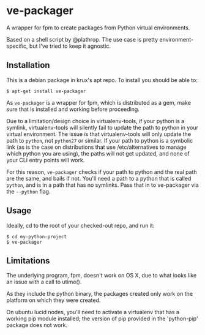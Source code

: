 # ve-packager
A wrapper for fpm to create packages from Python virtual environments.

Based on a shell script by @plathrop. The use case is pretty environment-specific, but I've tried to keep it agnostic.

## Installation
This is a debian package in krux's apt repo. To install you should be able to:

    $ apt-get install ve-packager
    
As `ve-packager` is a wrapper for fpm, which is distributed as a gem, make sure that is installed and working before proceeding.
 
Due to a limitation/design choice in virtualenv-tools, if your python is a symlink, virtualenv-tools will silently fail to update the path to python in your virtual environment. The issue is that virtualenv-tools will only update the path to `python`, not `python27` or similar. If your path to python is a symbolic link (as is the case on distributions that use /etc/alternatives to manage which python you are using), the paths will not get updated, and none of your CLI entry points will work.

For this reason, `ve-packager` checks if your path to python and the real path are the same, and bails if not. You'll need a path to a python that is called `python`, and is in a path that has no symlinks. Pass that in to ve-packager via the `--python` flag.

## Usage

Ideally, cd to the root of your checked-out repo, and run it:

    $ cd my-python-project
    $ ve-packager

## Limitations

The underlying program, fpm, doesn't work on OS X, due to what looks like an issue with a call to utime().

As they include the python binary, the packages created only work on the platform on which they were created.

On ubuntu lucid nodes, you'll need to activate a virtualenv that has a working pip module installed; the version of pip provided in the 'python-pip' package does not work.
